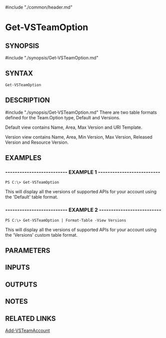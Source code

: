 #include "./common/header.md"

# Get-VSTeamOption

## SYNOPSIS
#include "./synopsis/Get-VSTeamOption.md"

## SYNTAX

```
Get-VSTeamOption
```

## DESCRIPTION
#include "./synopsis/Get-VSTeamOption.md"
There are two table formats defined for the Team.Option type, Default and Versions.

Default view contains Name, Area, Max Version and URI Template.

Version view contains Name, Area, Min Version, Max Version, Released Version and Resource Version.

## EXAMPLES

### -------------------------- EXAMPLE 1 --------------------------
```
PS C:\> Get-VSTeamOption
```

This will display all the versions of supported APIs for your account using the 'Default' table format.

### -------------------------- EXAMPLE 2 --------------------------
```
PS C:\> Get-VSTeamOption | Format-Table -View Versions
```

This will display all the versions of supported APIs for your account using the 'Versions' custom table format.

## PARAMETERS

## INPUTS

## OUTPUTS

## NOTES

## RELATED LINKS

[Add-VSTeamAccount](Add-VSTeamAccount.md)